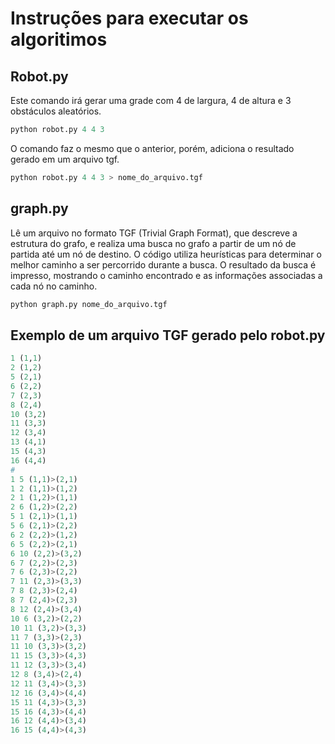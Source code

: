 # Instruções para executar os algoritimos

## Robot.py
Este comando irá gerar uma grade com 4 de largura, 4 de altura e 3 obstáculos aleatórios.

```python
python robot.py 4 4 3
```

O comando faz o mesmo que o anterior, porém, adiciona o resultado gerado em um arquivo tgf.

```python
python robot.py 4 4 3 > nome_do_arquivo.tgf
```

## graph.py
Lê um arquivo no formato TGF (Trivial Graph Format), que descreve a estrutura do grafo, e realiza uma busca no grafo a partir de um nó de partida até um nó de destino. O código utiliza heurísticas para determinar o melhor caminho a ser percorrido durante a busca. O resultado da busca é impresso, mostrando o caminho encontrado e as informações associadas a cada nó no caminho.

```python
python graph.py nome_do_arquivo.tgf
```

## Exemplo de um arquivo TGF gerado pelo robot.py
```python
1 (1,1)
2 (1,2)
5 (2,1)
6 (2,2)
7 (2,3)
8 (2,4)
10 (3,2)
11 (3,3)
12 (3,4)
13 (4,1)
15 (4,3)
16 (4,4)
#
1 5 (1,1)>(2,1)
1 2 (1,1)>(1,2)
2 1 (1,2)>(1,1)
2 6 (1,2)>(2,2)
5 1 (2,1)>(1,1)
5 6 (2,1)>(2,2)
6 2 (2,2)>(1,2)
6 5 (2,2)>(2,1)
6 10 (2,2)>(3,2)
6 7 (2,2)>(2,3)
7 6 (2,3)>(2,2)
7 11 (2,3)>(3,3)
7 8 (2,3)>(2,4)
8 7 (2,4)>(2,3)
8 12 (2,4)>(3,4)
10 6 (3,2)>(2,2)
10 11 (3,2)>(3,3)
11 7 (3,3)>(2,3)
11 10 (3,3)>(3,2)
11 15 (3,3)>(4,3)
11 12 (3,3)>(3,4)
12 8 (3,4)>(2,4)
12 11 (3,4)>(3,3)
12 16 (3,4)>(4,4)
15 11 (4,3)>(3,3)
15 16 (4,3)>(4,4)
16 12 (4,4)>(3,4)
16 15 (4,4)>(4,3)
```
